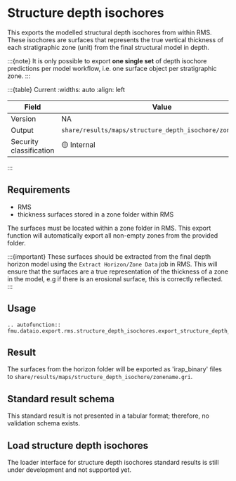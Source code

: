 # Structure depth isochores

This exports the modelled structural depth isochores from within RMS. These
isochores are surfaces that represents the true vertical thickness of each
stratigraphic zone (unit) from the final structural model in depth.

:::{note}
It is only possible to export **one single set** of depth isochore predictions
per model workflow, i.e. one surface object per stratigraphic zone.
:::

:::{table} Current
:widths: auto
:align: left

| Field | Value |
| --- | --- |
| Version | NA |
| Output | `share/results/maps/structure_depth_isochore/zonename.gri` |
| Security classification | 🟡 Internal |
:::

## Requirements

- RMS
- thickness surfaces stored in a zone folder within RMS

The surfaces must be located within a zone folder in RMS. This export function
will automatically export all non-empty zones from the provided folder.

:::{important}
These surfaces should be extracted from the final depth horizon model using
the `Extract Horizon/Zone Data` job in RMS. This will ensure that the surfaces
are a true representation of the thickness of a zone in the model, e.g if
there is an erosional surface, this is correctly reflected.
:::

## Usage

```{eval-rst}
.. autofunction:: fmu.dataio.export.rms.structure_depth_isochores.export_structure_depth_isochores
```

## Result

The surfaces from the horizon folder will be exported as 'irap_binary' files
to `share/results/maps/structure_depth_isochore/zonename.gri`.

## Standard result schema

This standard result is not presented in a tabular format; therefore, no
validation schema exists.

## Load structure depth isochores

The loader interface for structure depth isochores standard results is still
under development and not supported yet.
